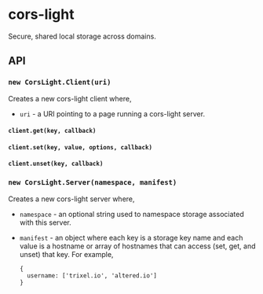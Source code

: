 # cors-light
Secure, shared local storage across domains.

## API

### `new CorsLight.Client(uri)`
Creates a new cors-light client where,
 - `uri` - a URI pointing to a page running a cors-light server.

#### `client.get(key, callback)`
#### `client.set(key, value, options, callback)`
#### `client.unset(key, callback)`

### `new CorsLight.Server(namespace, manifest)`
Creates a new cors-light server where,
  - `namespace` - an optional string used to namespace storage associated with this server.
  - `manifest` - an object where each key is a storage key name and each value is a hostname or array of hostnames that can access (set, get, and unset) that key.  For example,

    ```json5
    {
      username: ['trixel.io', 'altered.io']
    }
    ```

